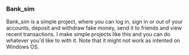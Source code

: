 ### Bank_sim
Bank_sim is a simple project, where you can log in, sign in or out of your accounts, deposit and withdraw fake money, send it to friends and view recent transactions. I make simple projects like this and you can do whatever you'd like to with it. Note that it might not work as intented on Windows OS.
